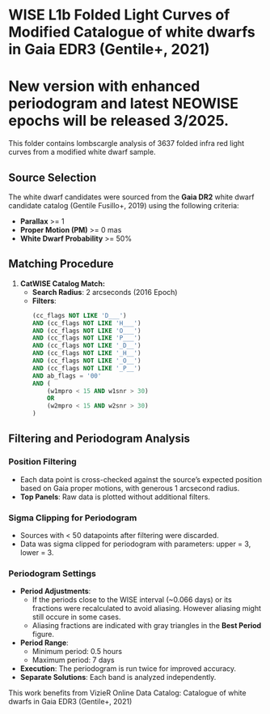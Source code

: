 # WISE L1b Folded Light Curves of Modified Catalogue of white dwarfs in Gaia EDR3 (Gentile+, 2021)

# New version with enhanced periodogram and latest NEOWISE epochs will be released 3/2025.

This folder contains lombscargle analysis of 3637 folded infra red light curves from a modified white dwarf sample.

## Source Selection
The white dwarf candidates were sourced from the **Gaia DR2** white dwarf candidate catalog (Gentile Fusillo+, 2019) using the following criteria:

- **Parallax** >= 1
- **Proper Motion (PM)** >= 0 mas
- **White Dwarf Probability** >= 50%

## Matching Procedure
1. **CatWISE Catalog Match:**
   - **Search Radius**: 2 arcseconds (2016 Epoch)
   - **Filters**:
     ```sql
     (cc_flags NOT LIKE 'D___')
     AND (cc_flags NOT LIKE 'H___')
     AND (cc_flags NOT LIKE 'O___')
     AND (cc_flags NOT LIKE 'P___')
     AND (cc_flags NOT LIKE '_D__')
     AND (cc_flags NOT LIKE '_H__')
     AND (cc_flags NOT LIKE '_O__')
     AND (cc_flags NOT LIKE '_P__')
     AND ab_flags = '00'
     AND (
         (w1mpro < 15 AND w1snr > 30)
         OR
         (w2mpro < 15 AND w2snr > 30)
     )
     ```

## Filtering and Periodogram Analysis

### Position Filtering
- Each data point is cross-checked against the source’s expected position based on Gaia proper motions, with generous 1 arcsecond radius.
- **Top Panels**: Raw data is plotted without additional filters.

### Sigma Clipping for Periodogram
- Sources with < 50 datapoints after filtering were discarded. 
- Data was sigma clipped for periodogram with parameters: upper = 3, lower = 3.

### Periodogram Settings
- **Period Adjustments**:
  - If the periods close to the WISE interval (~0.066 days) or its fractions were recalculated to avoid aliasing. However aliasing might still occure in some cases.
  - Aliasing fractions are indicated with gray triangles in the **Best Period** figure.
- **Period Range**:
  - Minimum period: 0.5 hours
  - Maximum period: 7 days
- **Execution**: The periodogram is run twice for improved accuracy.
- **Separate Solutions**: Each band is analyzed independently.


This work benefits from VizieR Online Data Catalog: Catalogue of white dwarfs in Gaia EDR3 (Gentile+, 2021)
